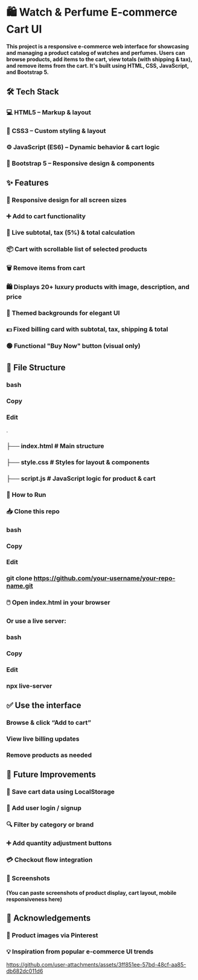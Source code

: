 # 🛍️ Watch & Perfume E-commerce Cart UI

#### This project is a responsive e-commerce web interface for showcasing and managing a product catalog of watches and perfumes. Users can browse products, add items to the cart, view totals (with shipping & tax), and remove items from the cart. It's built using HTML, CSS, JavaScript, and Bootstrap 5.

## 🛠️ Tech Stack

### 💻 HTML5 – Markup & layout

### 🎨 CSS3 – Custom styling & layout

### ⚙️ JavaScript (ES6) – Dynamic behavior & cart logic

### 🧩 Bootstrap 5 – Responsive design & components

## ✨ Features

### 📱 Responsive design for all screen sizes

### ➕ Add to cart functionality

### 🧾 Live subtotal, tax (5%) & total calculation

### 📦 Cart with scrollable list of selected products

### 🗑️ Remove items from cart

### 🛍️ Displays 20+ luxury products with image, description, and price

### 🎨 Themed backgrounds for elegant UI

### 💵 Fixed billing card with subtotal, tax, shipping & total

### 🟢 Functional "Buy Now" button (visual only)

## 📁 File Structure

### bash
### Copy
### Edit
.
### ├── index.html        # Main structure
### ├── style.css         # Styles for layout & components
### ├── script.js         # JavaScript logic for product & cart

### 🚀 How to Run
### 📥 Clone this repo

### bash
### Copy
### Edit
### git clone https://github.com/your-username/your-repo-name.git
### 🖱️ Open index.html in your browser

### Or use a live server:

### bash
### Copy
### Edit
### npx live-server

## ✅ Use the interface

### Browse & click “Add to cart”

### View live billing updates

### Remove products as needed

## 🧠 Future Improvements

### 💾 Save cart data using LocalStorage

### 👥 Add user login / signup

### 🔍 Filter by category or brand

### ➕ Add quantity adjustment buttons

### 💳 Checkout flow integration

### 📸 Screenshots
#### (You can paste screenshots of product display, cart layout, mobile responsiveness here)

## 🙏 Acknowledgements

### 📸 Product images via Pinterest

### 💡 Inspiration from popular e-commerce UI trends


https://github.com/user-attachments/assets/3ff851ee-57bd-48cf-aa85-db682dc011d6




